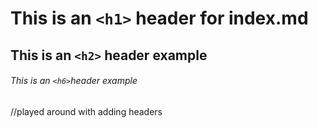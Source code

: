# This is an `<h1>` header for index.md

## This is an `<h2>` header example

###### This is an `<h6>`header example

//played around with adding headers 
